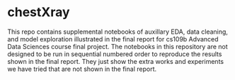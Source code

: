 # chestXray
This repo contains supplemental notebooks of auxillary EDA, data cleaning, and model exploration illustrated in the final report for cs109b Advanced Data Sciences course final project. The notebooks in this repository are not designed to be run in sequential numbered order to reproduce the results shown in the final report. They just show the extra works and experiments we have tried that are not shown in the final report.  
